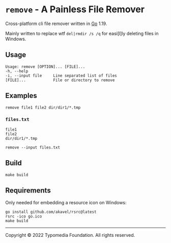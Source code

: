 # `remove` - A Painless File Remover

Cross-platform cli file remover written in [Go](https://go.dev/) 1.19.

Mainly written to replace wtf `del|rmdir /s /q` for easi[l]ly deleting files in Windows.

## Usage

    Usage: remove [OPTION]... [FILE]...
    -h, --help
    -i, --input file     Line separated list of files
    [FILE]...            File or directory to remove

## Examples

    remove file1 file2 dir/dir1/*.tmp

### `files.txt`

```
file1
file2
dir/dir1/*.tmp
```

    remove --input files.txt

## Build

    make build

## Requirements

Only needed for embedding a resource icon on Windows:

    go install github.com/akavel/rsrc@latest
    rsrc -ico go.ico
    make build

---
Copyright © 2022 Typomedia Foundation. All rights reserved.
